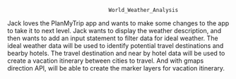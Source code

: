                                     World_Weather_Analysis
 
 Jack loves the PlanMyTrip app and wants to make some changes to the app to take it to next level. Jack wants to display the weather description, and then wants to add an input statement to filter data for ideal weather. The ideal weather data will be used to identify potential travel destinations and bearby hotels. The travel destination and near by hotel data will be used to create a vacation itinerary between cities to travel. And with gmaps direction API, will be able to create the marker layers for vacation itinerary.
